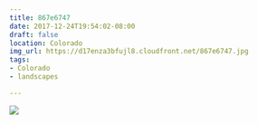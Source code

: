 ```yaml
---
title: 867e6747
date: 2017-12-24T19:54:02-08:00
draft: false
location: Colorado
img_url: https://d17enza3bfujl8.cloudfront.net/867e6747.jpg
tags:
- Colorado
- landscapes

---
```


![](https://d17enza3bfujl8.cloudfront.net/867e6747.jpg)
